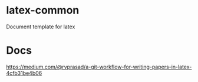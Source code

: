 # latex-common
Document template for latex




# Docs
https://medium.com/@rvprasad/a-git-workflow-for-writing-papers-in-latex-4cfb31be4b06





